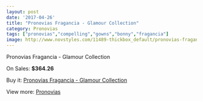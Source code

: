 ```yaml
---
layout: post
date: '2017-04-26'
title: "Pronovias Fragancia - Glamour Collection"
category: Pronovias
tags: ["pronovias","compelling","gowns","bonny","fragancia"]
image: http://www.novstyles.com/11489-thickbox_default/pronovias-fragancia-glamour-collection.jpg
---
```

Pronovias Fragancia - Glamour Collection

On Sales: **$364.26**
<a href="https://www.novstyles.com/en/pronovias/8437-pronovias-fragancia-glamour-collection.html"><amp-img layout="responsive" width="600" height="600" src="//www.novstyles.com/11489-thickbox_default/pronovias-fragancia-glamour-collection.jpg" alt="Pronovias Fragancia - Glamour Collection 0" /></a>

Buy it: [Pronovias Fragancia - Glamour Collection](https://www.novstyles.com/en/pronovias/8437-pronovias-fragancia-glamour-collection.html "Pronovias Fragancia - Glamour Collection")

View more: [Pronovias](https://www.novstyles.com/en/54-pronovias "Pronovias")